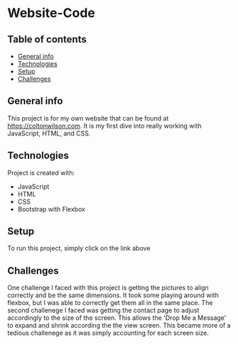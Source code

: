 # Website-Code
## Table of contents
* [General info](#general-info)
* [Technologies](#technologies)
* [Setup](#setup)
* [Challenges](#challenges)

## General info
This project is for my own website that can be found at https://coltonwilson.com. It is my first dive into really working with JavaScript, HTML, and CSS. 
	
## Technologies
Project is created with:
* JavaScript
* HTML
* CSS
* Bootstrap with Flexbox
	
## Setup
To run this project, simply click on the link above

## Challenges
One challenge I faced with this project is getting the pictures to align correctly and be the same dimensions. It took some playing around with flexbox, but I was able to correctly get them all in the same place. 
The second challenege I faced was getting the contact page to adjust accordingly to the size of the screen. This allows the 'Drop Me a Message' to expand and shrink according the the view screen. This became more of a tedious challenege as it was simply accounting for each screen size. 

